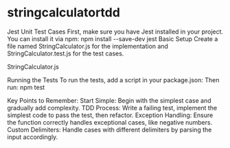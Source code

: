 # stringcalculatortdd

Jest Unit Test Cases
First, make sure you have Jest installed in your project. You can install it via npm:
npm install --save-dev jest
Basic Setup
Create a file named StringCalculator.js for the implementation and StringCalculator.test.js for the test cases.

StringCalculator.js

Running the Tests
To run the tests, add a script in your package.json:
Then run:
npm test

Key Points to Remember:
Start Simple: Begin with the simplest case and gradually add complexity.
TDD Process: Write a failing test, implement the simplest code to pass the test, then refactor.
Exception Handling: Ensure the function correctly handles exceptional cases, like negative numbers.
Custom Delimiters: Handle cases with different delimiters by parsing the input accordingly.
